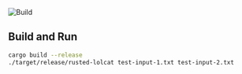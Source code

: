 ![Build](https://github.com/devmode-io/rusted-lolcat/workflows/Build/badge.svg)

## Build and Run

```bash
cargo build --release
./target/release/rusted-lolcat test-input-1.txt test-input-2.txt
```
